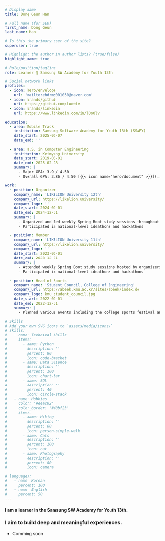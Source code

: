 ```yaml
---
# Display name
title: Dong Geun Han

# Full name (for SEO)
first_name: Dong Geun
last_name: Han

# Is this the primary user of the site?
superuser: true

# Highlight the author in author lists? (true/false)
highlight_name: true

# Role/position/tagline
role: Learner @ Samsung SW Academy for Youth 13th

# Social network links
profiles:
  - icon: hero/envelope
    url: 'mailto:ehdrms001030@naver.com'
  - icon: brands/github
    url: https://github.com/l0o0lv
  - icon: brands/linkedin
    url: https://www.linkedin.com/in/l0o0lv

education:
  - area: Mobile Track
    institution: Samsung Software Academy for Youth 13th (SSAFY)
    date_start: 2025-01-07
    date_end: ''

  - area: B.S. in Computer Engineering
    institution: Keimyung University
    date_start: 2019-03-01
    date_end: 2025-02-18
    summary: |
      - Major GPA: 3.9 / 4.50  
      - Overall GPA: 3.86 / 4.50 [{{< icon name="hero/document" >}}](../certifications/성적증명서_KOR.pdf)

work:
  - position: Organizer
    company_name: 'LIKELION University 12th'
    company_url: https://likelion.university/
    company_logo: ''
    date_start: 2024-01-01
    date_end: 2024-12-31
    summary: |
      - Organized and led weekly Spring Boot study sessions throughout the semester  
      - Participated in national-level ideathons and hackathons

  - position: Member
    company_name: 'LIKELION University 11th'
    company_url: https://likelion.university/
    company_logo: ''
    date_start: 2023-01-01
    date_end: 2023-12-31
    summary: |
      - Attended weekly Spring Boot study sessions hosted by organizers  
      - Participated in national-level ideathons and hackathons

  - position: Head of Sports
    company_name: 'Student Council, College of Engineering'
    company_url: https://abeek.kmu.ac.kr/sites/abeek/index.do
    company_logo: kmu_student_council.jpg
    date_start: 2022-01-01
    date_end: 2022-12-31
    summary: |
      - Planned various events including the college sports festival and departmental festivals

# Skills
# Add your own SVG icons to `assets/media/icons/`
# skills:
#   - name: Technical Skills
#     items:
#       - name: Python
#         description: ''
#         percent: 80
#         icon: code-bracket
#       - name: Data Science
#         description: ''
#         percent: 100
#         icon: chart-bar
#       - name: SQL
#         description: ''
#         percent: 40
#         icon: circle-stack
#   - name: Hobbies
#     color: '#eeac02'
#     color_border: '#f0bf23'
#     items:
#       - name: Hiking
#         description: ''
#         percent: 60
#         icon: person-simple-walk
#       - name: Cats
#         description: ''
#         percent: 100
#         icon: cat
#       - name: Photography
#         description: ''
#         percent: 80
#         icon: camera

# languages:
#   - name: Korean
#     percent: 100
#   - name: English
#     percent: 50
---
```


#### I am a learner in the Samsung SW Academy for Youth 13th.
### I aim to build deep and meaningful experiences.
- Comming soon
<!-- - [Started with language study and deployed a dormitory roommate matching platform.](projects/roomie/)
- [Contributed to two research projects at the Visual Computing Lab, starting with model understanding.](publication/)
- [Have been active in the on-campus algorithm club ALPS since my freshman year, serving as Vice President in 2023.](activities/alps/) -->